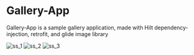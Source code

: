 # Gallery-App
Gallery-App is a sample gallery application, made with Hilt dependency-injection, retrofit, and glide image library

![ss_1](https://user-images.githubusercontent.com/72504956/123756802-ecaa8380-d8da-11eb-83a9-6464f8303b55.png)
![ss_2](https://user-images.githubusercontent.com/72504956/123756836-f633eb80-d8da-11eb-80ae-b64643b5ad4c.png)
![ss_3](https://user-images.githubusercontent.com/72504956/123756864-fcc26300-d8da-11eb-94f9-07b7523910e8.png)
